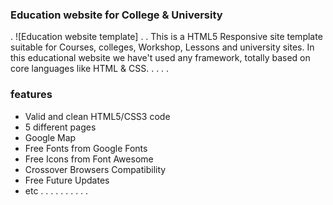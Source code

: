 ### Education website for College & University
.
![Education website template]
.
.
This is a HTML5 Responsive site template suitable for Courses, colleges, Workshop, Lessons and university sites. In this educational website we have't used any framework, totally based on core languages like HTML & CSS.
.
.
.
.
### features
- Valid and clean HTML5/CSS3 code
- 5 different pages
- Google Map
- Free Fonts from Google Fonts
- Free Icons from Font Awesome
- Crossover Browsers Compatibility
- Free Future Updates
- etc
.
.
.
.
.
.
.
.
.
.